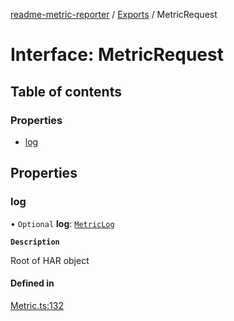 [readme-metric-reporter](../README.md) / [Exports](../modules.md) / MetricRequest

# Interface: MetricRequest

## Table of contents

### Properties

- [log](MetricRequest.md#log)

## Properties

### log

• `Optional` **log**: [`MetricLog`](MetricLog.md)

**`Description`**

Root of HAR object

#### Defined in

[Metric.ts:132](https://github.com/igrek8/readme-metric-reporter/blob/2a81fee/src/Metric.ts#L132)
